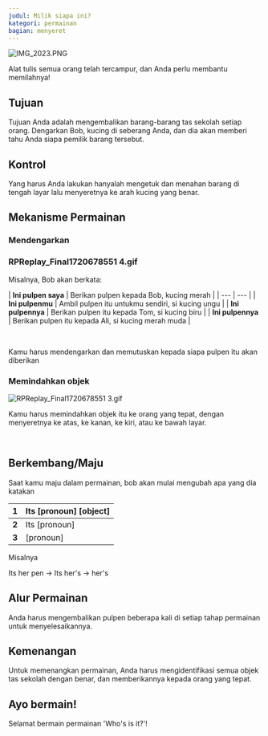 ```yaml
---
judul: Milik siapa ini?
kategori: permainan
bagian: menyeret
---
```

![IMG_2023.PNG](https://help.Studycat.com/hc/article_attachments/34966103260825)

Alat tulis semua orang telah tercampur, dan Anda perlu membantu memilahnya!

## Tujuan

Tujuan Anda adalah mengembalikan barang-barang tas sekolah setiap orang. Dengarkan Bob, kucing di seberang Anda, dan dia akan memberi tahu Anda siapa pemilik barang tersebut.

## Kontrol

Yang harus Anda lakukan hanyalah mengetuk dan menahan barang di tengah layar lalu menyeretnya ke arah kucing yang benar.

## Mekanisme Permainan

### Mendengarkan

### RPReplay_Final1720678551 4.gif

Misalnya, Bob akan berkata:

| **Ini pulpen saya** | Berikan pulpen kepada Bob, kucing merah | | --- | --- |
| **Ini pulpenmu** | Ambil pulpen itu untukmu sendiri, si kucing ungu |
| **Ini pulpennya** | Berikan pulpen itu kepada Tom, si kucing biru |
| **Ini pulpennya** | Berikan pulpen itu kepada Ali, si kucing merah muda |

 

Kamu harus mendengarkan dan memutuskan kepada siapa pulpen itu akan diberikan

### Memindahkan objek

![RPReplay_Final1720678551 3.gif](https://help.Studycat.com/hc/article_attachments/34966668424601)

Kamu harus memindahkan objek itu ke orang yang tepat, dengan menyeretnya ke atas, ke kanan, ke kiri, atau ke bawah layar.

 

## Berkembang/Maju

Saat kamu maju dalam permainan, bob akan mulai mengubah apa yang dia katakan

| **1** | Its \[pronoun] \[object] |
| --- | --- |
| **2** | Its \[pronoun] |
| **3** | \[pronoun] |

Misalnya

Its her pen \-\> Its her's \-\> her's

## Alur Permainan

Anda harus mengembalikan pulpen beberapa kali di setiap tahap permainan untuk menyelesaikannya.

## Kemenangan

Untuk memenangkan permainan, Anda harus mengidentifikasi semua objek tas sekolah dengan benar, dan memberikannya kepada orang yang tepat.

## Ayo bermain!

Selamat bermain permainan 'Who's is it?'!